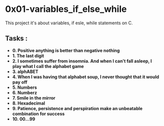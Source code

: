 # 0x01-variables_if_else_while

This project it's about variables, if esle, while statements on C.

## Tasks :

- **0. Positive anything is better than negative nothing**
- **1. The last digit**
- **2. I sometimes suffer from insomnia. And when I can't fall asleep, I play what I call the alphabet game**
- **3. alphABET**
- **4. When I was having that alphabet soup, I never thought that it would pay off**
- **5. Numbers**
- **6. Numberz**
- **7. Smile in the mirror**
- **8. Hexadecimal**
- **9. Patience, persistence and perspiration make an unbeatable combination for success**
- **10. 00...99**

